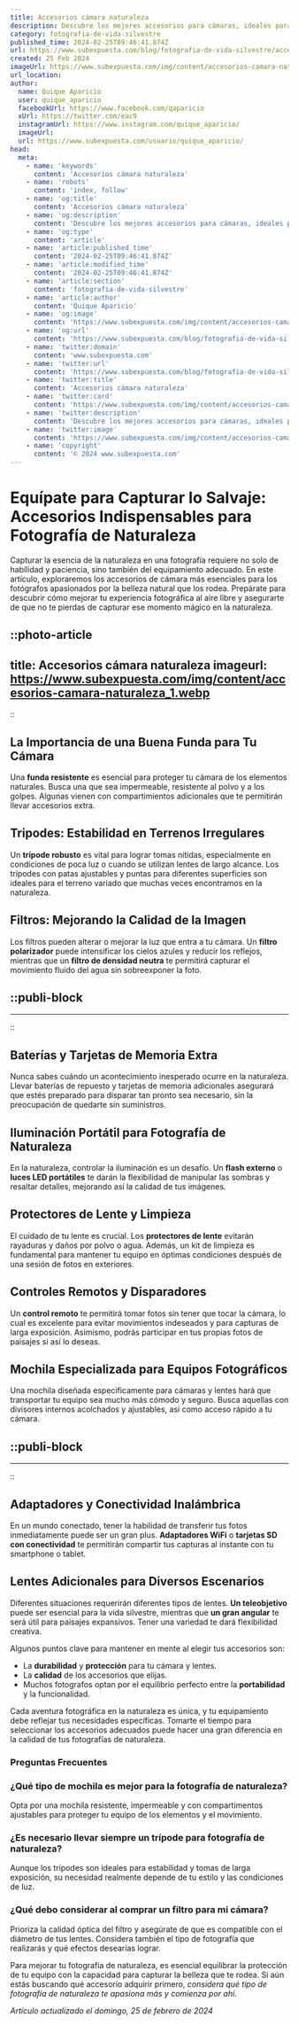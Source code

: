 ```yaml
---
title: Accesorios cámara naturaleza
description: Descubre los mejores accesorios para cámaras, ideales para capturar la belleza de la naturaleza con nitidez y creatividad. Equípate ya.
category: fotografia-de-vida-silvestre
published_time: 2024-02-25T09:46:41.874Z
url: https://www.subexpuesta.com/blog/fotografia-de-vida-silvestre/accesorios-camara-naturaleza
created: 25 Feb 2024
imageUrl: https://www.subexpuesta.com/img/content/accesorios-camara-naturaleza_1.webp
url_location:
author:
  name: Quique Aparicio
  user: quique_aparicio
  facebookUrl: https://www.facebook.com/qaparicio
  xUrl: https://twitter.com/eac9
  instagramUrl: https://www.instagram.com/quique_aparicio/
  imageUrl: 
  url: https://www.subexpuesta.com/usuario/quique_aparicio/
head:
  meta:
    - name: 'keywords'
      content: 'Accesorios cámara naturaleza'
    - name: 'robots'
      content: 'index, follow'
    - name: 'og:title'
      content: 'Accesorios cámara naturaleza'
    - name: 'og:description'
      content: 'Descubre los mejores accesorios para cámaras, ideales para capturar la belleza de la naturaleza con nitidez y creatividad. Equípate ya.'
    - name: 'og:type'
      content: 'article'
    - name: 'article:published_time'
      content: '2024-02-25T09:46:41.874Z'
    - name: 'article:modified_time'
      content: '2024-02-25T09:46:41.874Z'
    - name: 'article:section'
      content: 'fotografia-de-vida-silvestre'
    - name: 'article:author'
      content: 'Quique Aparicio'
    - name: 'og:image'
      content: 'https://www.subexpuesta.com/img/content/accesorios-camara-naturaleza_1.webp'
    - name: 'og:url'
      content: 'https://www.subexpuesta.com/blog/fotografia-de-vida-silvestre/accesorios-camara-naturaleza'
    - name: 'twitter:domain'
      content: 'www.subexpuesta.com'
    - name: 'twitter:url'
      content: 'https://www.subexpuesta.com/blog/fotografia-de-vida-silvestre/accesorios-camara-naturaleza'
    - name: 'twitter:title'
      content: 'Accesorios cámara naturaleza'
    - name: 'twitter:card'
      content: 'https://www.subexpuesta.com/img/content/accesorios-camara-naturaleza_1.webp'
    - name: 'twitter:description'
      content: 'Descubre los mejores accesorios para cámaras, ideales para capturar la belleza de la naturaleza con nitidez y creatividad. Equípate ya.'
    - name: 'twitter:image'
      content: 'https://www.subexpuesta.com/img/content/accesorios-camara-naturaleza_1.webp'
    - name: 'copyright'
      content: '© 2024 www.subexpuesta.com'
---
```

# Equípate para Capturar lo Salvaje: Accesorios Indispensables para Fotografía de Naturaleza

Capturar la esencia de la naturaleza en una fotografía requiere no solo de habilidad y paciencia, sino también del equipamiento adecuado. En este artículo, exploraremos los accesorios de cámara más esenciales para los fotógrafos apasionados por la belleza natural que los rodea. Prepárate para descubrir cómo mejorar tu experiencia fotográfica al aire libre y asegurarte de que no te pierdas de capturar ese momento mágico en la naturaleza.


::photo-article
---
title: Accesorios cámara naturaleza
imageurl: https://www.subexpuesta.com/img/content/accesorios-camara-naturaleza_1.webp
---
::


## La Importancia de una Buena Funda para Tu Cámara
Una **funda resistente** es esencial para proteger tu cámara de los elementos naturales. Busca una que sea impermeable, resistente al polvo y a los golpes. Algunas vienen con compartimientos adicionales que te permitirán llevar accesorios extra.

## Tripodes: Estabilidad en Terrenos Irregulares
Un **trípode robusto** es vital para lograr tomas nítidas, especialmente en condiciones de poca luz o cuando se utilizan lentes de largo alcance. Los trípodes con patas ajustables y puntas para diferentes superficies son ideales para el terreno variado que muchas veces encontramos en la naturaleza.

## Filtros: Mejorando la Calidad de la Imagen
Los filtros pueden alterar o mejorar la luz que entra a tu cámara. Un **filtro polarizador** puede intensificar los cielos azules y reducir los reflejos, mientras que un **filtro de densidad neutra** te permitirá capturar el movimiento fluido del agua sin sobreexponer la foto.


  ::publi-block
  ---
  ---
  ::
  
  
## Baterías y Tarjetas de Memoria Extra
Nunca sabes cuándo un acontecimiento inesperado ocurre en la naturaleza. Llevar baterías de repuesto y tarjetas de memoria adicionales asegurará que estés preparado para disparar tan pronto sea necesario, sin la preocupación de quedarte sin suministros.

## Iluminación Portátil para Fotografía de Naturaleza
En la naturaleza, controlar la iluminación es un desafío. Un **flash externo** o **luces LED portátiles** te darán la flexibilidad de manipular las sombras y resaltar detalles, mejorando así la calidad de tus imágenes.

## Protectores de Lente y Limpieza
El cuidado de tu lente es crucial. Los **protectores de lente** evitarán rayaduras y daños por polvo o agua. Además, un kit de limpieza es fundamental para mantener tu equipo en óptimas condiciones después de una sesión de fotos en exteriores.

## Controles Remotos y Disparadores
Un **control remoto** te permitirá tomar fotos sin tener que tocar la cámara, lo cual es excelente para evitar movimientos indeseados y para capturas de larga exposición. Asimismo, podrás participar en tus propias fotos de paisajes si así lo deseas.

## Mochila Especializada para Equipos Fotográficos
Una mochila diseñada específicamente para cámaras y lentes hará que transportar tu equipo sea mucho más cómodo y seguro. Busca aquellas con divisores internos acolchados y ajustables, así como acceso rápido a tu cámara.


  ::publi-block
  ---
  ---
  ::
  
  
## Adaptadores y Conectividad Inalámbrica
En un mundo conectado, tener la habilidad de transferir tus fotos inmediatamente puede ser un gran plus. **Adaptadores WiFi** o **tarjetas SD con conectividad** te permitirán compartir tus capturas al instante con tu smartphone o tablet.

## Lentes Adicionales para Diversos Escenarios
Diferentes situaciones requerirán diferentes tipos de lentes. **Un teleobjetivo** puede ser esencial para la vida silvestre, mientras que **un gran angular** te será útil para paisajes expansivos. Tener una variedad te dará flexibilidad creativa.

Algunos puntos clave para mantener en mente al elegir tus accesorios son:

- La **durabilidad** y **protección** para tu cámara y lentes.
- La **calidad** de los accesorios que elijas.
- Muchos fotografos optan por el equilibrio perfecto entre la **portabilidad** y la funcionalidad.

Cada aventura fotográfica en la naturaleza es única, y tu equipamiento debe reflejar tus necesidades específicas. Tomarte el tiempo para seleccionar los accesorios adecuados puede hacer una gran diferencia en la calidad de tus fotografías de naturaleza.

### Preguntas Frecuentes

### ¿Qué tipo de mochila es mejor para la fotografía de naturaleza?
Opta por una mochila resistente, impermeable y con compartimentos ajustables para proteger tu equipo de los elementos y el movimiento.

### ¿Es necesario llevar siempre un trípode para fotografía de naturaleza?
Aunque los trípodes son ideales para estabilidad y tomas de larga exposición, su necesidad realmente depende de tu estilo y las condiciones de luz.

### ¿Qué debo considerar al comprar un filtro para mi cámara?
Prioriza la calidad óptica del filtro y asegúrate de que es compatible con el diámetro de tus lentes. Considera también el tipo de fotografía que realizarás y qué efectos desearías lograr.

Para mejorar tu fotografía de naturaleza, es esencial equilibrar la protección de tu equipo con la capacidad para capturar la belleza que te rodea. Si aún estás buscando qué accesorio adquirir primero, *considera qué tipo de fotografía de naturaleza te apasiona más y comienza por ahí*.

_Artículo actualizado el domingo, 25 de febrero de 2024_